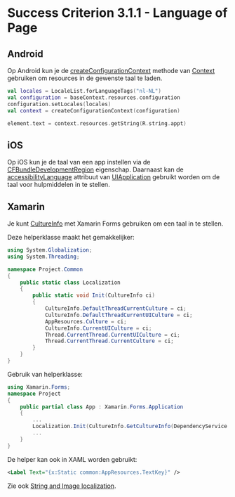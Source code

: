 # Success Criterion 3.1.1 - Language of Page

## Android

Op Android kun je de [createConfigurationContext](https://developer.android.com/reference/android/content/Context#createConfigurationContext(android.content.res.Configuration)) methode van [Context](https://developer.android.com/reference/android/content/Context) gebruiken om resources in de gewenste taal te laden.

```kotlin
val locales = LocaleList.forLanguageTags("nl-NL")
val configuration = baseContext.resources.configuration
configuration.setLocales(locales)
val context = createConfigurationContext(configuration)

element.text = context.resources.getString(R.string.appt)
```

## iOS

Op iOS kun je de taal van een app instellen via de [CFBundleDevelopmentRegion](http://cfbundledevelopmentregion) eigenschap. Daarnaast kan de [accessibilityLanguage](https://developer.apple.com/documentation/objectivec/nsobject/1615192-accessibilitylanguage) attribuut van [UIApplication](https://developer.apple.com/documentation/uikit/uiapplication) gebruikt worden om de taal voor hulpmiddelen in te stellen.

## Xamarin

Je kunt [CultureInfo](https://docs.microsoft.com/en-us/dotnet/api/system.globalization.cultureinfo?view=net-6.0) met Xamarin Forms gebruiken om een taal in te stellen.

Deze helperklasse maakt het gemakkelijker:

```csharp
using System.Globalization;
using System.Threading;

namespace Project.Common
{
    public static class Localization
    {
        public static void Init(CultureInfo ci)
        {
            CultureInfo.DefaultThreadCurrentCulture = ci;
            CultureInfo.DefaultThreadCurrentUICulture = ci;
            AppResources.Culture = ci;
            CultureInfo.CurrentUICulture = ci;
            Thread.CurrentThread.CurrentUICulture = ci;
            Thread.CurrentThread.CurrentCulture = ci;
        }
    }
}
```

Gebruik van helperklasse:

```csharp
using Xamarin.Forms;
namespace Project
{
    public partial class App : Xamarin.Forms.Application
    {
        ...
        Localization.Init(CultureInfo.GetCultureInfo(DependencyService.Get<IGeneralPreferences>().Language));
        ...
    }
}
```

De helper kan ook in XAML worden gebruikt:

```xml
<Label Text="{x:Static common:AppResources.TextKey}" />
```

Zie ook [String and Image localization](https://docs.microsoft.com/en-us/xamarin/xamarin-forms/app-fundamentals/localization/text?pivots=windows).
